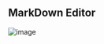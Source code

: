 ## MarkDown Editor
![image](https://github.com/user-attachments/assets/e9a80b79-48da-437c-a1c1-5424ea320c46)
